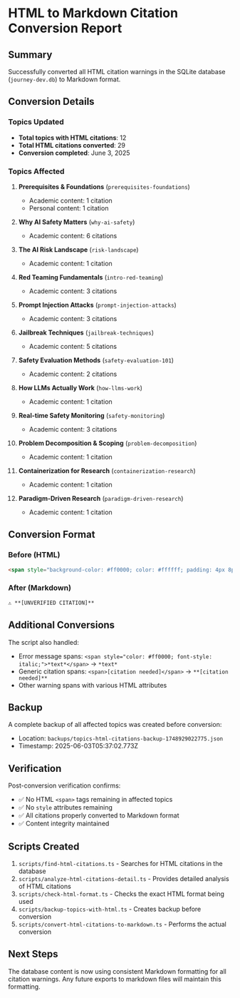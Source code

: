 # HTML to Markdown Citation Conversion Report

## Summary

Successfully converted all HTML citation warnings in the SQLite database (`journey-dev.db`) to Markdown format.

## Conversion Details

### Topics Updated
- **Total topics with HTML citations**: 12
- **Total HTML citations converted**: 29
- **Conversion completed**: June 3, 2025

### Topics Affected

1. **Prerequisites & Foundations** (`prerequisites-foundations`)
   - Academic content: 1 citation
   - Personal content: 1 citation

2. **Why AI Safety Matters** (`why-ai-safety`)
   - Academic content: 6 citations

3. **The AI Risk Landscape** (`risk-landscape`)
   - Academic content: 1 citation

4. **Red Teaming Fundamentals** (`intro-red-teaming`)
   - Academic content: 3 citations

5. **Prompt Injection Attacks** (`prompt-injection-attacks`)
   - Academic content: 3 citations

6. **Jailbreak Techniques** (`jailbreak-techniques`)
   - Academic content: 5 citations

7. **Safety Evaluation Methods** (`safety-evaluation-101`)
   - Academic content: 2 citations

8. **How LLMs Actually Work** (`how-llms-work`)
   - Academic content: 1 citation

9. **Real-time Safety Monitoring** (`safety-monitoring`)
   - Academic content: 3 citations

10. **Problem Decomposition & Scoping** (`problem-decomposition`)
    - Academic content: 1 citation

11. **Containerization for Research** (`containerization-research`)
    - Academic content: 1 citation

12. **Paradigm-Driven Research** (`paradigm-driven-research`)
    - Academic content: 1 citation

## Conversion Format

### Before (HTML)
```html
<span style="background-color: #ff0000; color: #ffffff; padding: 4px 8px; font-weight: bold;">⚠️ UNVERIFIED CITATION</span>
```

### After (Markdown)
```markdown
⚠️ **[UNVERIFIED CITATION]**
```

## Additional Conversions

The script also handled:
- Error message spans: `<span style="color: #ff0000; font-style: italic;">*text*</span>` → `*text*`
- Generic citation spans: `<span>[citation needed]</span>` → `**[citation needed]**`
- Other warning spans with various HTML attributes

## Backup

A complete backup of all affected topics was created before conversion:
- Location: `backups/topics-html-citations-backup-1748929022775.json`
- Timestamp: 2025-06-03T05:37:02.773Z

## Verification

Post-conversion verification confirms:
- ✅ No HTML `<span>` tags remaining in affected topics
- ✅ No `style` attributes remaining
- ✅ All citations properly converted to Markdown format
- ✅ Content integrity maintained

## Scripts Created

1. `scripts/find-html-citations.ts` - Searches for HTML citations in the database
2. `scripts/analyze-html-citations-detail.ts` - Provides detailed analysis of HTML citations
3. `scripts/check-html-format.ts` - Checks the exact HTML format being used
4. `scripts/backup-topics-with-html.ts` - Creates backup before conversion
5. `scripts/convert-html-citations-to-markdown.ts` - Performs the actual conversion

## Next Steps

The database content is now using consistent Markdown formatting for all citation warnings. Any future exports to markdown files will maintain this formatting.